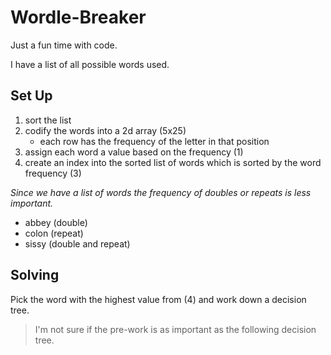 # Wordle-Breaker

Just a fun time with code.

I have a list of all possible words used.

## Set Up

1. sort the list
2. codify the words into a 2d array (5x25)
   - each row has the frequency of the letter in that position
3. assign each word a value based on the frequency (1) 
4. create an index into the sorted list of words which is sorted by the word frequency (3)

_Since we have a list of words the frequency of doubles or repeats is less important._

- abbey (double)
- colon (repeat)
- sissy (double and repeat)
  
## Solving

Pick the word with the highest value from (4) and work down a decision tree.

> I'm not sure if the pre-work is as important as the following decision tree.
 